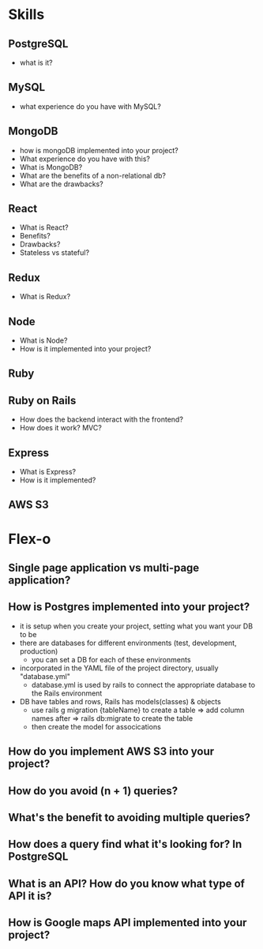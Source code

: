 # Skills
## PostgreSQL
- what is it?
## MySQL
- what experience do you have with MySQL?
## MongoDB
- how is mongoDB implemented into your project?
- What experience do you have with this?
- What is MongoDB?
- What are the benefits of a non-relational db?
- What are the drawbacks?
## React
- What is React?
- Benefits?
- Drawbacks?
- Stateless vs stateful?
## Redux
- What is Redux?
## Node
- What is Node?
- How is it implemented into your project?
## Ruby
## Ruby on Rails
- How does the backend interact with the frontend?
- How does it work? MVC?
## Express
- What is Express?
- How is it implemented?
## AWS S3

# Flex-o
## Single page application vs multi-page application?
## How is Postgres implemented into your project?
- it is setup when you create your project, setting what you want your DB to be
- there are databases for different environments (test, development, production)
  - you can set a DB for each of these environments
- incorporated in the YAML file of the project directory, usually "database.yml"
  - database.yml is used by rails to connect the appropriate database to the Rails environment
- DB have tables and rows, Rails has models(classes) & objects
  - use rails g migration {tableName} to create a table => add column names after => rails db:migrate to create the table
  - then create the model for assocications 
## How do you implement AWS S3 into your project?
## How do you avoid (n + 1) queries?
## What's the benefit to avoiding multiple queries?
## How does a query find what it's looking for? In PostgreSQL

## What is an API? How do you know what type of API it is?
## How is Google maps API implemented into your project?
